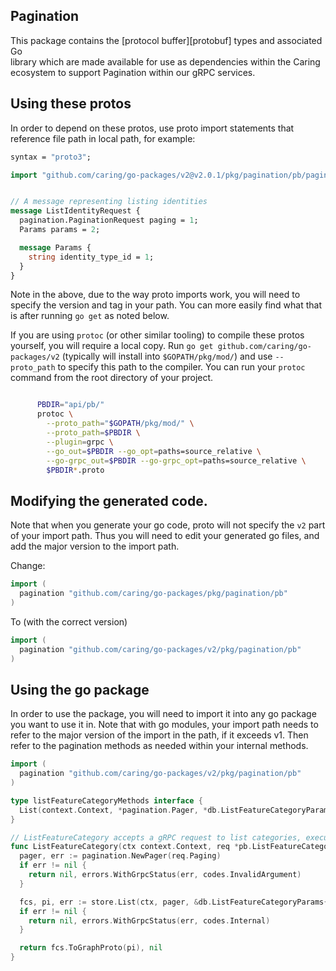 ## Pagination


This package contains the [protocol buffer][protobuf] types and associated Go  
library which are made available for use as dependencies within the Caring  
ecosystem to support Pagination within our gRPC services.

## Using these protos

In order to depend on these protos, use proto import statements that
reference file path in local path, for example:

```protobuf
syntax = "proto3";

import "github.com/caring/go-packages/v2@v2.0.1/pkg/pagination/pb/pagination.proto";


// A message representing listing identities
message ListIdentityRequest {
  pagination.PaginationRequest paging = 1;
  Params params = 2;

  message Params {
    string identity_type_id = 1;
  }
}
```
Note in the above, due to the way proto imports work, you will need to specify the version and tag in your path. 
You can more easily find what that is after running `go get` as noted below.

If you are using `protoc` (or other similar tooling) to compile these protos yourself, 
you will require a local copy. Run `go get github.com/caring/go-packages/v2` (typically will install into
`$GOPATH/pkg/mod/`) and use `--proto_path` to specify this path to the compiler. You can run 
your `protoc`  command from the root directory of your project.

```bash

      PBDIR="api/pb/"
      protoc \
        --proto_path="$GOPATH/pkg/mod/" \
        --proto_path=$PBDIR \
        --plugin=grpc \
        --go_out=$PBDIR --go_opt=paths=source_relative \
        --go-grpc_out=$PBDIR --go-grpc_opt=paths=source_relative \
        $PBDIR*.proto
```

## Modifying the generated code.

Note that when you generate your go code, proto will not specify the `v2` part of
your import path. Thus you will need to edit your generated go files, and add the
major version to the import path.

Change:
```go
import (
  pagination "github.com/caring/go-packages/pkg/pagination/pb"
)
```

To (with the correct version)
```go
import (
  pagination "github.com/caring/go-packages/v2/pkg/pagination/pb"
)
```

## Using the go package

In order to use the package, you will need to import it into any go package
you want to use it in. Note that with go modules, your import path needs to
refer to the major version of the import in the path, if it exceeds v1. 
Then refer to the pagination methods as needed within your internal methods.

```go
import (
  pagination "github.com/caring/go-packages/v2/pkg/pagination/pb"
)

type listFeatureCategoryMethods interface {
  List(context.Context, *pagination.Pager, *db.ListFeatureCategoryParams) (db.FeatureCategorySlice, *pagination.PageInfo, error)
}

// ListFeatureCategory accepts a gRPC request to list categories, executes it and returns a gRPC response
func ListFeatureCategory(ctx context.Context, req *pb.ListFeatureCategoryRequest, store listFeatureCategoryMethods) (*pb.ListFeatureCategoryResponse, error) {
  pager, err := pagination.NewPager(req.Paging)
  if err != nil {
    return nil, errors.WithGrpcStatus(err, codes.InvalidArgument)
  }

  fcs, pi, err := store.List(ctx, pager, &db.ListFeatureCategoryParams{})
  if err != nil {
    return nil, errors.WithGrpcStatus(err, codes.Internal)
  }

  return fcs.ToGraphProto(pi), nil
}
```
